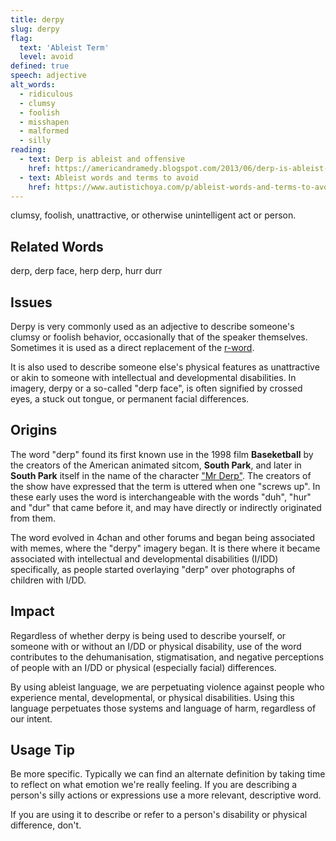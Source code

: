 ```yaml
---
title: derpy
slug: derpy
flag:
  text: 'Ableist Term'
  level: avoid
defined: true
speech: adjective
alt_words:
  - ridiculous
  - clumsy
  - foolish
  - misshapen
  - malformed
  - silly
reading:
  - text: Derp is ableist and offensive
    href: https://americandramedy.blogspot.com/2013/06/derp-is-ableist-and-offensive-stop.html
  - text: Ableist words and terms to avoid
    href: https://www.autistichoya.com/p/ableist-words-and-terms-to-avoid.html
---
```


clumsy, foolish, unattractive, or otherwise unintelligent act or person.

## Related Words

derp, derp face, herp derp, hurr durr

## Issues

Derpy is very commonly used as an adjective to describe someone's clumsy or foolish behavior, occasionally that of the speaker themselves. Sometimes it is used as a direct replacement of the [r-word](https://www.selfdefined.app/definitions/r-word/).

It is also used to describe someone else's physical features as unattractive or akin to someone with intellectual and developmental disabilities. In imagery, derpy or a so-called "derp face", is often signified by crossed eyes, a stuck out tongue, or permanent facial differences.

## Origins

The word "derp" found its first known use in the 1998 film __Baseketball__ by the creators of the American animated sitcom, __South Park__, and later in __South Park__ itself in the name of the character ["Mr Derp"](https://southpark.fandom.com/wiki/Mr._Derp). The creators of the show have expressed that the term is uttered when one "screws up". In these early uses the word is interchangeable with the words "duh", "hur" and "dur" that came before it, and may have directly or indirectly originated from them.

The word evolved in 4chan and other forums and began being associated with memes, where the "derpy" imagery began. It is there where it became associated with intellectual and developmental disabilities (I/IDD) specifically, as people started overlaying "derp" over photographs of children with I/DD.

## Impact

Regardless of whether derpy is being used to describe yourself, or someone with or without an I/DD or physical disability, use of the word contributes to the dehumanisation, stigmatisation, and negative perceptions of people with an I/DD or physical (especially facial) differences.

By using ableist language, we are perpetuating violence against people who experience mental, developmental, or physical disabilities. Using this language perpetuates those systems and language of harm, regardless of our intent.

## Usage Tip

Be more specific. Typically we can find an alternate definition by taking time to reflect on what emotion we're really feeling. If you are describing a person's silly actions or expressions use a more relevant, descriptive word.

If you are using it to describe or refer to a person's disability or physical difference, don't.
